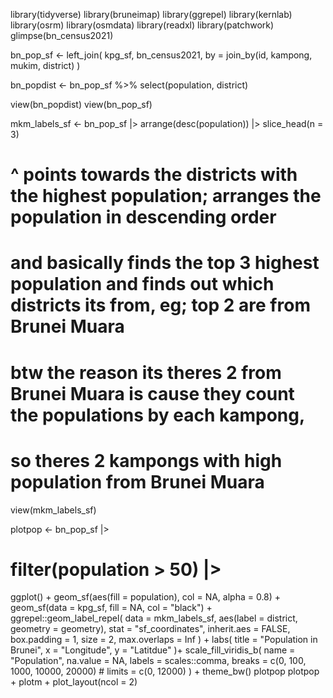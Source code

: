 library(tidyverse)
library(bruneimap)
library(ggrepel)
library(kernlab)
library(osrm)
library(osmdata)
library(readxl)
library(patchwork)
glimpse(bn_census2021)


bn_pop_sf <- 
  left_join(
    kpg_sf, 
    bn_census2021, 
    by = join_by(id, kampong, mukim, district)
  )

bn_popdist <- bn_pop_sf %>%
  select(population, district)

view(bn_popdist)
view(bn_pop_sf)


mkm_labels_sf <-
  bn_pop_sf |>
  arrange(desc(population)) |>
  slice_head(n = 3)
# ^ points towards the districts with the highest population; arranges the population in descending order 
# and basically finds the top 3 highest population and finds out which districts its from, eg; top 2 are from Brunei Muara
# btw the reason its theres 2 from Brunei Muara is cause they count the populations by each kampong,
# so theres 2 kampongs with high population from Brunei Muara
view(mkm_labels_sf) 

plotpop <- bn_pop_sf |>
  # filter(population > 50) |>
  ggplot() +
  geom_sf(aes(fill = population), col = NA, alpha = 0.8) +
  geom_sf(data = kpg_sf, fill = NA, col = "black") +
  ggrepel::geom_label_repel(
    data = mkm_labels_sf,
    aes(label = district, geometry = geometry),
    stat = "sf_coordinates",
    inherit.aes = FALSE,
    box.padding = 1,
    size = 2,
    max.overlaps = Inf
  ) + 
  labs(
    title = "Population in Brunei",
    x = "Longitude",
    y = "Latitdue"
  )+
  scale_fill_viridis_b(
    name = "Population",
    na.value = NA,
    labels = scales::comma,
    breaks = c(0, 100, 1000, 10000, 20000)
    # limits = c(0, 12000)
  ) +
  theme_bw()
plotpop
plotpop + plotm + plot_layout(ncol = 2)
